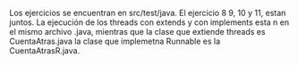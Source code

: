 Los ejercicios se encuentran en src/test/java.
El ejercicio 8 9, 10 y 11, estan juntos. La ejecución de los threads con extends y con implements esta
n en el mismo archivo .java, mientras que la clase que extiende threads es CuentaAtras.java la clase que implemetna 
Runnable es la CuentaAtrasR.java.
